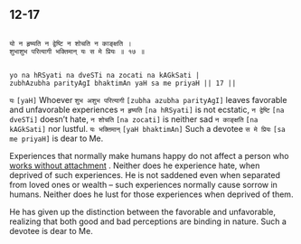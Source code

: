 ## 12-17


```shloka-sa

यो न हृष्यति न द्वेष्टि न शोचति न काङ्क्षति ।
शुभाशुभ परित्यागी भक्तिमान् यः स मे प्रियः ॥ १७ ॥

```
```shloka-sa-hk

yo na hRSyati na dveSTi na zocati na kAGkSati |
zubhAzubha parityAgI bhaktimAn yaH sa me priyaH || 17 ||

```
`यः` `[yaH]` Whoever `शुभ अशुभ परित्यागी` `[zubha azubha parityAgI]` leaves favorable and unfavorable experiences `न हृष्यति` `[na hRSyati]` is not ecstatic, `न द्वेष्टि` `[na dveSTi]` doesn’t hate, `न शोचति` `[na zocati]` is neither sad `न काङ्क्षति` `[na kAGkSati]` nor lustful. `यः भक्तिमान्` `[yaH bhaktimAn]` Such a devotee `स मे प्रियः` `[sa me priyaH]` is dear to Me.

Experiences that normally make humans happy do not affect a person who 
[works without attachment](2-40.md#karmayoga)
. Neither does he experience hate, when deprived of such experiences. He is not saddened even when separated from loved ones or wealth – such experiences normally cause sorrow in humans. Neither does he lust for those experiences when deprived of them. 

He has given up the distinction between the favorable and unfavorable, realizing that both good and bad perceptions are binding in nature. Such a devotee is dear to Me.


